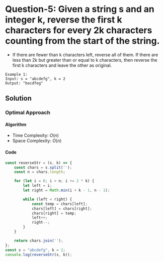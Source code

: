 # Question-5: Given a string s and an integer k, reverse the first k characters for every 2k characters counting from the start of the string.


- If there are fewer than k characters left, reverse all of them. If there are less than 2k but greater than or equal to k characters, then reverse the first k characters and leave the other as original.


```
Example 1:
Input: s = "abcdefg", k = 2
Output: "bacdfeg"
```


## Solution


### Optimal Approach


#### Algorithm


- Time Complexity: $O(n)$
- Space Complexity: $O(n)$


#### Code


```javascript
const reverseStr = (s, k) => {
    const chars = s.split('');
    const n = chars.length;

    for (let i = 0; i < n; i += 2 * k) {
        let left = i;
        let right = Math.min(i + k - 1, n - 1);

        while (left < right) {
            const temp = chars[left];
            chars[left] = chars[right];
            chars[right] = temp;
            left++;
            right--;
        }
    }

    return chars.join('');
};
const s = "abcdefg", k = 2;
console.log(reverseStr(s, k));
```